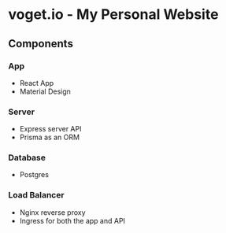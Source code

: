 # voget.io - My Personal Website

## Components

### App
- React App
- Material Design

### Server
- Express server API
- Prisma as an ORM

### Database
- Postgres

### Load Balancer
- Nginx reverse proxy
- Ingress for both the app and API
